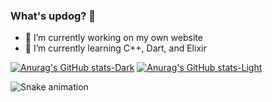 ### What's updog? 👋

- 🔭 I’m currently working on my own website
- 🌱 I’m currently learning C++, Dart, and Elixir

[![Anurag's GitHub stats-Dark](https://github-readme-stats.vercel.app/api?username=nnhoang215&show_icons=true&theme=dark#gh-dark-mode-only)](https://github.com/anuraghazra/github-readme-stats#gh-dark-mode-only)
[![Anurag's GitHub stats-Light](https://github-readme-stats.vercel.app/api?username=nnhoang215&show_icons=true&theme=default#gh-light-mode-only)](https://github.com/anuraghazra/github-readme-stats#gh-light-mode-only)

![Snake animation](https://github.com/thepiyushmalhotra/thepiyushmalhotra/blob/output/github-contribution-grid-snake.svg)
